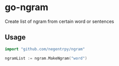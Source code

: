 # go-ngram
Create list of ngram from certain word or sentences

## Usage
```go
import "github.com/negentrpy/ngram"

ngramList := ngram.MakeNgram("word")
```
